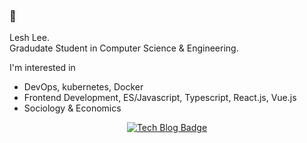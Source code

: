 ### 🚀
Lesh Lee.  
Gradudate Student in Computer Science & Engineering.  

I'm interested in  
- DevOps, kubernetes, Docker  
- Frontend Development, ES/Javascript, Typescript, React.js, Vue.js  
- Sociology & Economics  

<div align=center>

[![Tech Blog Badge](http://img.shields.io/badge/-Personal%20blog-black?style=flat-square&logo=github&link=https://iamle.sh/)](https://iamle.sh/) 

</div>
